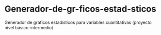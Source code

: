 # Generador-de-gr-ficos-estad-sticos
Generador de gráficos estadísticos para variables cuantitativas (proyecto nivel básico-intermedio)
